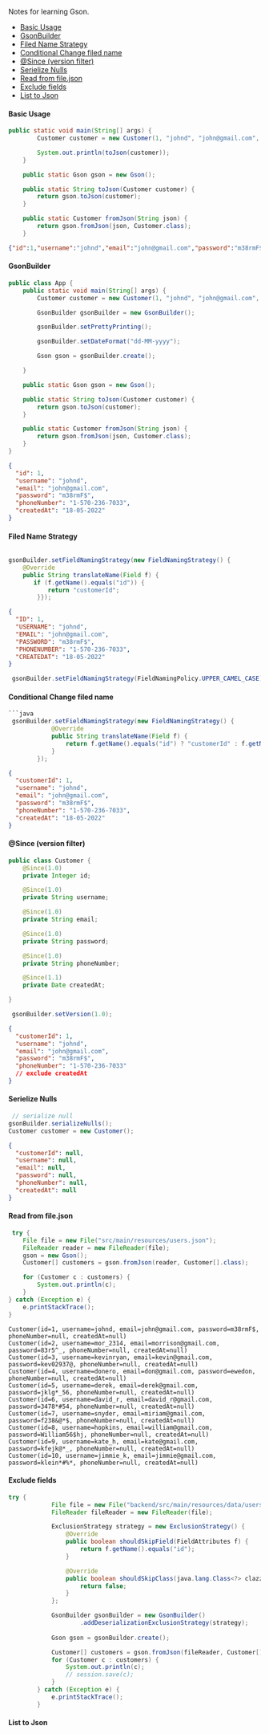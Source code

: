 Notes for learning Gson.

- [Basic Usage](#basic-usage)
- [GsonBuilder](#gsonbuilder)
- [Filed Name Strategy](#filed-name-strategy)
- [Conditional Change filed name](#conditional-change-filed-name)
- [@Since (version filter)](#since-version-filter)
- [Serielize Nulls](#serielize-nulls)
- [Read from file.json](#read-from-filejson)
- [Exclude fields](#exclude-fields)
- [List to Json](#list-to-json)

#### Basic Usage



```java
public static void main(String[] args) {
        Customer customer = new Customer(1, "johnd", "john@gmail.com", "m38rmF$", "1-570-236-7033", new Date());

        System.out.println(toJson(customer));
    }

    public static Gson gson = new Gson();

    public static String toJson(Customer customer) {
        return gson.toJson(customer);
    }

    public static Customer fromJson(String json) {
        return gson.fromJson(json, Customer.class);
    }
```
```json
{"id":1,"username":"johnd","email":"john@gmail.com","password":"m38rmF$","phoneNumber":"1-570-236-7033","createdAt":"May 18, 2022 3:49:28 AM"}
```

#### GsonBuilder

```java
public class App {
    public static void main(String[] args) {
        Customer customer = new Customer(1, "johnd", "john@gmail.com", "m38rmF$", "1-570-236-7033", new Date());

        GsonBuilder gsonBuilder = new GsonBuilder();

        gsonBuilder.setPrettyPrinting();

        gsonBuilder.setDateFormat("dd-MM-yyyy");

        Gson gson = gsonBuilder.create();

    }

    public static Gson gson = new Gson();

    public static String toJson(Customer customer) {
        return gson.toJson(customer);
    }

    public static Customer fromJson(String json) {
        return gson.fromJson(json, Customer.class);
    }
}
```

```json
{
  "id": 1,
  "username": "johnd",
  "email": "john@gmail.com",
  "password": "m38rmF$",
  "phoneNumber": "1-570-236-7033",
  "createdAt": "18-05-2022"
}
```

#### Filed Name Strategy

```java

gsonBuilder.setFieldNamingStrategy(new FieldNamingStrategy() {
    @Override
    public String translateName(Field f) {
       if (f.getName().equals("id")) {
           return "customerId";
        }});
```
```json
{
  "ID": 1,
  "USERNAME": "johnd",
  "EMAIL": "john@gmail.com",
  "PASSWORD": "m38rmF$",
  "PHONENUMBER": "1-570-236-7033",
  "CREATEDAT": "18-05-2022"
}
```

```java
 gsonBuilder.setFieldNamingStrategy(FieldNamingPolicy.UPPER_CAMEL_CASE);
```

#### Conditional Change filed name

```java
```java
 gsonBuilder.setFieldNamingStrategy(new FieldNamingStrategy() {
            @Override
            public String translateName(Field f) {
                return f.getName().equals("id") ? "customerId" : f.getName();
            }
        });
```
```json
{
  "customerId": 1,
  "username": "johnd",
  "email": "john@gmail.com",
  "password": "m38rmF$",
  "phoneNumber": "1-570-236-7033",
  "createdAt": "18-05-2022"
}
```

#### @Since (version filter)
```java
public class Customer {
    @Since(1.0)
    private Integer id;

    @Since(1.0)
    private String username;

    @Since(1.0)
    private String email;

    @Since(1.0)
    private String password;

    @Since(1.0)
    private String phoneNumber;

    @Since(1.1)
    private Date createdAt;

}

 gsonBuilder.setVersion(1.0);
```    
```json
{
  "customerId": 1,
  "username": "johnd",
  "email": "john@gmail.com",
  "password": "m38rmF$",
  "phoneNumber": "1-570-236-7033"
  // exclude createdAt
}
```

#### Serielize Nulls
```java
 // serialize null
gsonBuilder.serializeNulls();
Customer customer = new Customer();
```
```json
{
  "customerId": null,
  "username": null,
  "email": null,
  "password": null,
  "phoneNumber": null,
  "createdAt": null
}
```

#### Read from file.json
```java
 try {
    File file = new File("src/main/resources/users.json");
    FileReader reader = new FileReader(file);
    gson = new Gson();
    Customer[] customers = gson.fromJson(reader, Customer[].class);

    for (Customer c : customers) {
        System.out.println(c);
    }
} catch (Exception e) {
    e.printStackTrace();
}
```
```
Customer(id=1, username=johnd, email=john@gmail.com, password=m38rmF$, phoneNumber=null, createdAt=null)
Customer(id=2, username=mor_2314, email=morrison@gmail.com, password=83r5^_, phoneNumber=null, createdAt=null)
Customer(id=3, username=kevinryan, email=kevin@gmail.com, password=kev02937@, phoneNumber=null, createdAt=null)
Customer(id=4, username=donero, email=don@gmail.com, password=ewedon, phoneNumber=null, createdAt=null)
Customer(id=5, username=derek, email=derek@gmail.com, password=jklg*_56, phoneNumber=null, createdAt=null)
Customer(id=6, username=david_r, email=david_r@gmail.com, password=3478*#54, phoneNumber=null, createdAt=null)
Customer(id=7, username=snyder, email=miriam@gmail.com, password=f238&@*$, phoneNumber=null, createdAt=null)
Customer(id=8, username=hopkins, email=william@gmail.com, password=William56$hj, phoneNumber=null, createdAt=null)
Customer(id=9, username=kate_h, email=kate@gmail.com, password=kfejk@*_, phoneNumber=null, createdAt=null)
Customer(id=10, username=jimmie_k, email=jimmie@gmail.com, password=klein*#%*, phoneNumber=null, createdAt=null)
```

#### Exclude fields
```java
try {
            File file = new File("backend/src/main/resources/data/users.json");
            FileReader fileReader = new FileReader(file);

            ExclusionStrategy strategy = new ExclusionStrategy() {
                @Override
                public boolean shouldSkipField(FieldAttributes f) {
                    return f.getName().equals("id");
                }

                @Override
                public boolean shouldSkipClass(java.lang.Class<?> clazz) {
                    return false;
                }
            };

            GsonBuilder gsonBuilder = new GsonBuilder()
                    .addDeserializationExclusionStrategy(strategy);
            
            Gson gson = gsonBuilder.create();

            Customer[] customers = gson.fromJson(fileReader, Customer[].class);
            for (Customer c : customers) {
                System.out.println(c);
                // session.save(c);
            }
        } catch (Exception e) {
            e.printStackTrace();
        }
```

#### List to Json
```java
